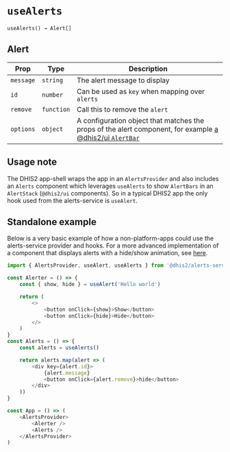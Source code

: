 # `useAlerts`

`useAlerts() → Alert[]`

## Alert

| Prop      | Type       | Description                                                                                                                                                                      |
| --------- | ---------- | -------------------------------------------------------------------------------------------------------------------------------------------------------------------------------- |
| `message` | `string`   | The alert message to display                                                                                                                                                     |
| `id`      | `number`   | Can be used as `key` when mapping over `alerts`                                                                                                                                  |
| `remove`  | `function` | Call this to remove the `alert`                                                                                                                                                  |
| `options` | `object`   | A configuration object that matches the props of the alert component, for example [a @dhis2/ui `AlertBar`](https://ui.dhis2.nu/#/api?id=coresrcalertbaralertbarproptypes-object) |

## Usage note

The DHIS2 app-shell wraps the app in an `AlertsProvider` and also includes an `Alerts` component which leverages `useAlerts` to show `AlertBars` in an `AlertStack` (`@dhis2/ui` components). So in a typical DHIS2 app the only hook used from the alerts-service is `useAlert`.

## Standalone example

Below is a very basic example of how a non-platform-apps could use the alerts-service provider and hooks. For a more advanced implementation of a component that displays alerts with a hide/show animation, see [here](https://github.com/dhis2/app-platform/blob/master/adapter/src/components/Alerts.js).

```js
import { AlertsProvider, useAlert, useAlerts } from '@dhis2/alerts-service'

const Alerter = () => {
    const { show, hide } = useAlert('Hello world')

    return (
        <>
            <button onClick={show}>Show</button>
            <button onClick={hide}>Hide</button>
        </>
    )
}
const Alerts = () => {
    const alerts = useAlerts()

    return alerts.map(alert => (
        <div key={alert.id}>
            {alert.message}
            <button onClick={alert.remove}>hide</button>
        </div>
    ))
}

const App = () => (
    <AlertsProvider>
        <Alerter />
        <Alerts />
    </AlertsProvider>
)
```
